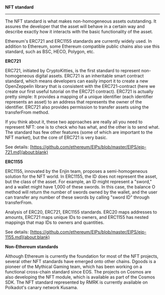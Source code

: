 **NFT standard**

****

The NFT standard is what makes non-homogeneous assets outstanding. It assures the developer that the asset will behave in a certain way and describe exactly how it interacts with the basic functionality of the asset.

Ethereum's ERC721 and ERC1155 standards are currently widely used. In addition to Ethereum, some Ethereum compatible public chains also use this standard, such as BSC, HECO, Polygon, etc.

**ERC721**

ERC721, initiated by CryptoKitties, is the first standard to represent non-homogeneous digital assets. ERC721 is an inheritable smart contract standard, which means developers can easily import it to create a new OpenZeppelin library that is consistent with the ERC721-contract (here we create our first useful tutorial on the ERC721 contract). ERC721 is actually pretty simple: It provides a mapping of a unique identifier (each identifier represents an asset) to an address that represents the owner of the identifier. ERC721 also provides permission to transfer assets using the transferFrom method.

If you think about it, these two approaches are really all you need to represent NFT: one is to check who has what, and the other is to send what. The standard has few other features (some of which are important to the NFT market), but the core of ERC721 is very basic.

See details: [https://github.com/ethereum/EIPs/blob/master/EIPS/eip-721.md](about:blank)

**ERC1155**

ERC1155, innovated by the Enjin team, proposes a semi-homogeneous solution for the NFT world. In ERC1155, the ID does not represent the asset, but the class of the asset. For example, an ID might represent a "sword," and a wallet might have 1,000 of these swords. In this case, the balance O method will return the number of swords owned by the wallet, and the user can transfer any number of these swords by calling "sword ID" through transferFrom.

Analysis of ERC20, ERC721, ERC1155 standards. ERC20 maps addresses to amounts, ERC721 maps unique IDs to owners, and ERC1155 has nested mappings that map IDs to owners and quantities.

See details: [https://github.com/ethereum/EIPs/blob/master/EIPS/eip-1155.md](about:blank)

**Non-Ethereum standards**

Although Ethereum is currently the foundation for most of the NFT projects, several other NFT standards have emerged onto other chains. Dgoods is a pioneer of the Mythical Gaming team, which has been working on a functional cross-chain standard since EOS. The projects on Cosmos are also developing the NFT module, which is available as part of the Cosmos SDK. The NFT standard represented by RMRK is currently available on Polkadot's canary network Kusama.